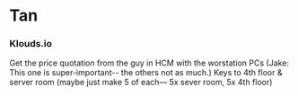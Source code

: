 # Tan

### Klouds.io

Get the price quotation from the guy in HCM with the worstation PCs (Jake: This one is super-important-- the others not as much.)
Keys to 4th floor & server room (maybe just make 5 of each— 5x sever room, 5x 4th floor)


